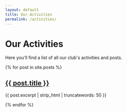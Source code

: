 ```yaml
---
layout: default
title: Our Activities
permalink: /activities/
---
```


# Our Activities

Here you'll find a list of all our club's activities and posts.

{% for post in site.posts %}
  <h2><a href="{{ post.url | relative_url }}">{{ post.title }}</a></h2>
  <p>{{ post.excerpt | strip_html | truncatewords: 50 }}</p>
{% endfor %}
